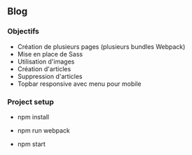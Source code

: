 ## Blog

### Objectifs

- Création de plusieurs pages (plusieurs bundles Webpack)
- Mise en place de Sass
- Utilisation d'images
- Création d'articles
- Suppression d'articles
- Topbar responsive avec menu pour mobile

### Project setup

- npm install

- npm run webpack

- npm start
